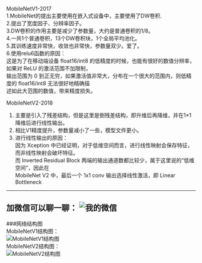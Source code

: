 MobileNetV1-2017  
1.MobileNet的提出主要使用在嵌入式设备中，主要使用了DW卷积.  
2.提出了宽度因子、分辨率因子。  
3.DW卷积的作用主要是减少了参数量，大约是普通卷积的1/8。  
4.一共1个普通卷积，13个DW卷积块，1个全局平均池化。  
5.其训练速度非常快，收敛也非常快，参数量双少。爱了。  
6.使用relu6函数的原因：  
  这是为了在移动端设备 float16/int8 的低精度的时候，也能有很好的数值分辨率，如果对 ReLU 的激活范围不加限制，  
  输出范围为 0 到正无穷，如果激活值非常大，分布在一个很大的范围内，则低精度的 float16/int8 无法很好地精确描  
  述如此大范围的数值，带来精度损失。  


MobileNetV2-2018  
1. 主要是引入了残差结构，但是这里是倒残差结构，即升维后再降维，并在1*1降维后进行线性输出。    
2. 相比V1精度提升，参数量减小了一些，模型文件更小。    
3. 进行线性输出的原因：  
   因为 Xception 中已经证明，对于低维空间而言，进行线性映射会保存特征，而非线性映射会破坏特征。  
   而 Inverted Residual Block 两端的输出通道数都比较少，属于这里说的“低维空间”，因此在   
   MobileNet V2 中，最后一个 1x1 conv 输出选择线性激活，即 Linear Bottleneck
---
加微信可以聊一聊：
![我的微信](https://www.qingshanzaixian.cn/res/static/img/weixing.jpg "我的微信")
---
###网络结构图     
MobileNetV1结构图：  
![MobileNetV1结构图](https://img-blog.csdn.net/20180615124828826?watermark/2/text/aHR0cHM6Ly9ibG9nLmNzZG4ubmV0L2MyMDA4MTA1Mg==/font/5a6L5L2T/fontsize/400/fill/I0JBQkFCMA==/dissolve/70 "MobileNetV1")  
MobileNetV2结构图：  
![MobileNetV2结构图](https://img-blog.csdnimg.cn/20200622215845452.png?x-oss-process=image/watermark,type_ZmFuZ3poZW5naGVpdGk,shadow_10,text_aHR0cHM6Ly9ibG9nLmNzZG4ubmV0L3FxXzM2NzU4OTE0,size_16,color_FFFFFF,t_70#pic_center "MobileNetV2")  